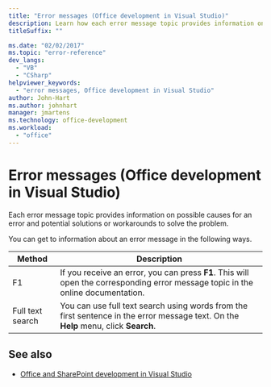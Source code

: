 ```yaml
---
title: "Error messages (Office development in Visual Studio)"
description: Learn how each error message topic provides information on possible causes for an error and potential solutions or workarounds to solve the problem.
titleSuffix: ""

ms.date: "02/02/2017"
ms.topic: "error-reference"
dev_langs:
  - "VB"
  - "CSharp"
helpviewer_keywords:
  - "error messages, Office development in Visual Studio"
author: John-Hart
ms.author: johnhart
manager: jmartens
ms.technology: office-development
ms.workload:
  - "office"
---
```

# Error messages (Office development in Visual Studio)
  Each error message topic provides information on possible causes for an error and potential solutions or workarounds to solve the problem.

 You can get to information about an error message in the following ways.

|Method|Description|
|-|-|
|F1|If you receive an error, you can press **F1**. This will open the corresponding error message topic in the online documentation.|
|Full text search|You can use full text search using words from the first sentence in the error message text. On the **Help** menu, click **Search**.|

## See also
- [Office and SharePoint development in Visual Studio](../vsto/office-and-sharepoint-development-in-visual-studio.md)

